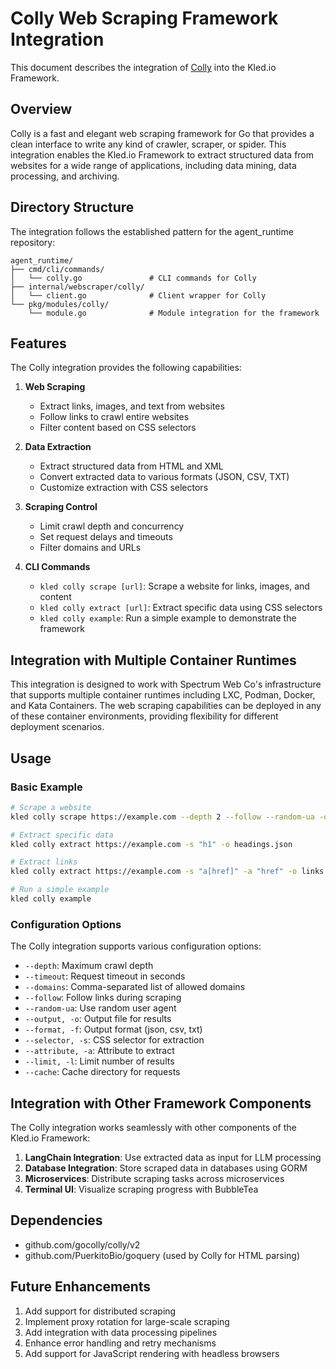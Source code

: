 # Colly Web Scraping Framework Integration

This document describes the integration of [Colly](https://github.com/gocolly/colly) into the Kled.io Framework.

## Overview

Colly is a fast and elegant web scraping framework for Go that provides a clean interface to write any kind of crawler, scraper, or spider. This integration enables the Kled.io Framework to extract structured data from websites for a wide range of applications, including data mining, data processing, and archiving.

## Directory Structure

The integration follows the established pattern for the agent_runtime repository:

```
agent_runtime/
├── cmd/cli/commands/
│   └── colly.go               # CLI commands for Colly
├── internal/webscraper/colly/
│   └── client.go              # Client wrapper for Colly
└── pkg/modules/colly/
    └── module.go              # Module integration for the framework
```

## Features

The Colly integration provides the following capabilities:

1. **Web Scraping**
   - Extract links, images, and text from websites
   - Follow links to crawl entire websites
   - Filter content based on CSS selectors

2. **Data Extraction**
   - Extract structured data from HTML and XML
   - Convert extracted data to various formats (JSON, CSV, TXT)
   - Customize extraction with CSS selectors

3. **Scraping Control**
   - Limit crawl depth and concurrency
   - Set request delays and timeouts
   - Filter domains and URLs

4. **CLI Commands**
   - `kled colly scrape [url]`: Scrape a website for links, images, and content
   - `kled colly extract [url]`: Extract specific data using CSS selectors
   - `kled colly example`: Run a simple example to demonstrate the framework

## Integration with Multiple Container Runtimes

This integration is designed to work with Spectrum Web Co's infrastructure that supports multiple container runtimes including LXC, Podman, Docker, and Kata Containers. The web scraping capabilities can be deployed in any of these container environments, providing flexibility for different deployment scenarios.

## Usage

### Basic Example

```bash
# Scrape a website
kled colly scrape https://example.com --depth 2 --follow --random-ua -o results.json

# Extract specific data
kled colly extract https://example.com -s "h1" -o headings.json

# Extract links
kled colly extract https://example.com -s "a[href]" -a "href" -o links.json

# Run a simple example
kled colly example
```

### Configuration Options

The Colly integration supports various configuration options:

- `--depth`: Maximum crawl depth
- `--timeout`: Request timeout in seconds
- `--domains`: Comma-separated list of allowed domains
- `--follow`: Follow links during scraping
- `--random-ua`: Use random user agent
- `--output, -o`: Output file for results
- `--format, -f`: Output format (json, csv, txt)
- `--selector, -s`: CSS selector for extraction
- `--attribute, -a`: Attribute to extract
- `--limit, -l`: Limit number of results
- `--cache`: Cache directory for requests

## Integration with Other Framework Components

The Colly integration works seamlessly with other components of the Kled.io Framework:

1. **LangChain Integration**: Use extracted data as input for LLM processing
2. **Database Integration**: Store scraped data in databases using GORM
3. **Microservices**: Distribute scraping tasks across microservices
4. **Terminal UI**: Visualize scraping progress with BubbleTea

## Dependencies

- github.com/gocolly/colly/v2
- github.com/PuerkitoBio/goquery (used by Colly for HTML parsing)

## Future Enhancements

1. Add support for distributed scraping
2. Implement proxy rotation for large-scale scraping
3. Add integration with data processing pipelines
4. Enhance error handling and retry mechanisms
5. Add support for JavaScript rendering with headless browsers
